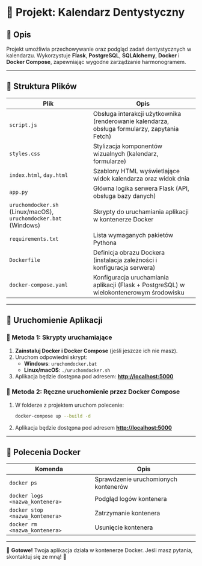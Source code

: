# 📌 Projekt: Kalendarz Dentystyczny

## 🦷 Opis
Projekt umożliwia przechowywanie oraz podgląd zadań dentystycznych w kalendarzu. Wykorzystuje **Flask**, **PostgreSQL**, **SQLAlchemy**, **Docker** i **Docker Compose**, zapewniając wygodne zarządzanie harmonogramem.

---

## 📂 Struktura Plików
| Plik | Opis |
|------|------|
| `script.js` | Obsługa interakcji użytkownika (renderowanie kalendarza, obsługa formularzy, zapytania Fetch) |
| `styles.css` | Stylizacja komponentów wizualnych (kalendarz, formularze) |
| `index.html`, `day.html` | Szablony HTML wyświetlające widok kalendarza oraz widok dnia |
| `app.py` | Główna logika serwera Flask (API, obsługa bazy danych) |
| `uruchomdocker.sh` (Linux/macOS), `uruchomdocker.bat` (Windows) | Skrypty do uruchamiania aplikacji w kontenerze Docker |
| `requirements.txt` | Lista wymaganych pakietów Pythona |
| `Dockerfile` | Definicja obrazu Dockera (instalacja zależności i konfiguracja serwera) |
| `docker-compose.yaml` | Konfiguracja uruchamiania aplikacji (Flask + PostgreSQL) w wielokontenerowym środowisku |

---

## 🚀 Uruchomienie Aplikacji

### 🔹 Metoda 1: Skrypty uruchamiające
1. **Zainstaluj Docker i Docker Compose** (jeśli jeszcze ich nie masz).
2. Uruchom odpowiedni skrypt:
   - **Windows**: `uruchomdocker.bat`
   - **Linux/macOS**: `./uruchomdocker.sh`
3. Aplikacja będzie dostępna pod adresem: **[http://localhost:5000](http://localhost:5000)**

### 🔹 Metoda 2: Ręczne uruchomienie przez Docker Compose
1. W folderze z projektem uruchom polecenie:
   ```bash
   docker-compose up --build -d
   ```
2. Aplikacja będzie dostępna pod adresem **[http://localhost:5000](http://localhost:5000)**

---

## 🐳 Polecenia Docker

| Komenda | Opis |
|---------|------|
| `docker ps` | Sprawdzenie uruchomionych kontenerów |
| `docker logs <nazwa_kontenera>` | Podgląd logów kontenera |
| `docker stop <nazwa_kontenera>` | Zatrzymanie kontenera |
| `docker rm <nazwa_kontenera>` | Usunięcie kontenera |

---

📌 **Gotowe!** Twoja aplikacja działa w kontenerze Docker. Jeśli masz pytania, skontaktuj się ze mną! 🚀